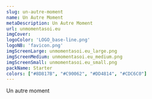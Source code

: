 ```yaml
---
slug: un-autre-moment
name: Un Autre Moment
metaDescription: Un Autre Moment
url: unmomentasoi.eu
imgCover:
logoColor: 'LOGO_base-line.png'
logoNB: 'favicon.png'
imgScreenLarge: unmomentasoi.eu_large.png
imgScreenMedium: unmomentasoi.eu_medium.png
imgScreenSmall: unmomentasoi.eu_small.png
packName: Starter
colors: ["#8D817B", "#C90062", "#DD4814", "#CDC6C0"]
---
```

Un autre moment
